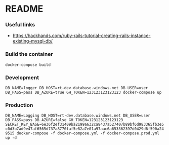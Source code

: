 # README

### Useful links

 * https://hackhands.com/ruby-rails-tutorial-creating-rails-instance-existing-mysql-db/

### Build the container

`docker-compose build`

### Development

`DB_NAME=logger DB_HOST=rt-dev.database.windows.net DB_USER=user DB_PASS=pass DB_AZURE=true GH_TOKEN=123123123123123 docker-compose up`

### Production

`DB_NAME=Logging DB_HOST=rt-dev.database.windows.net DB_USER=user DB_PASS=pass DB_AZURE=false GH_TOKEN=123123123123123 SECRET_KEY_BASE=6e36f2ef31409ba2199a632ca8437a527407b89bf6d983365fb3e5c0d3b7ad9e47af6565d737a8770faf5e82a7e01a97aac6a653362397d0429d6f590a249515 docker-compose -f docker-compose.yml -f docker-compose.prod.yml up -d`
